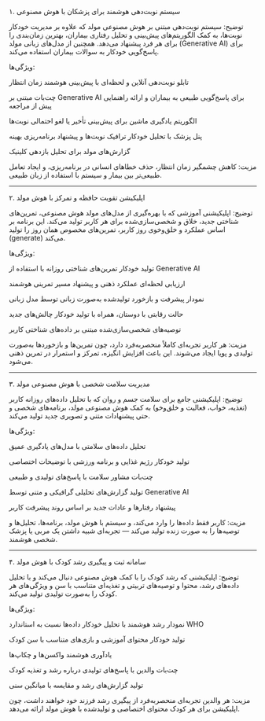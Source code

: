 ۱. سیستم نوبت‌دهی هوشمند برای پزشکان با هوش مصنوعی

توضیح:
سیستم نوبت‌دهی مبتنی بر هوش مصنوعی مولد که علاوه بر مدیریت خودکار نوبت‌ها، به کمک الگوریتم‌های پیش‌بینی و تحلیل رفتاری بیماران، بهترین زمان‌بندی را برای هر فرد پیشنهاد می‌دهد. همچنین از مدل‌های زبانی مولد (Generative AI) برای پاسخ‌گویی خودکار به سوالات بیماران استفاده می‌کند.

ویژگی‌ها:

تابلو نوبت‌دهی آنلاین و لحظه‌ای با پیش‌بینی هوشمند زمان انتظار

چت‌بات مبتنی بر Generative AI برای پاسخ‌گویی طبیعی به بیماران و ارائه راهنمایی پیش از مراجعه

الگوریتم یادگیری ماشین برای پیش‌بینی تأخیر یا لغو احتمالی نوبت‌ها

پنل پزشک با تحلیل خودکار ترافیک نوبت‌ها و پیشنهاد برنامه‌ریزی بهینه

گزارش‌های مولد برای تحلیل بازدهی کلینیک


مزیت:
کاهش چشمگیر زمان انتظار، حذف خطاهای انسانی در برنامه‌ریزی، و ایجاد تعامل طبیعی‌تر بین بیمار و سیستم با استفاده از زبان طبیعی.


---

۲. اپلیکیشن تقویت حافظه و تمرکز با هوش مولد

توضیح:
اپلیکیشنی آموزشی که با بهره‌گیری از مدل‌های مولد هوش مصنوعی، تمرین‌های شناختی جدید، خلاق و شخصی‌سازی‌شده برای هر کاربر تولید می‌کند. این برنامه بر اساس عملکرد و خلق‌و‌خوی روز کاربر، تمرین‌های مخصوص همان روز را تولید (generate) می‌کند.

ویژگی‌ها:

تولید خودکار تمرین‌های شناختی روزانه با استفاده از Generative AI

ارزیابی لحظه‌ای عملکرد ذهنی و پیشنهاد مسیر تمرینی هوشمند

نمودار پیشرفت و بازخورد تولیدشده به‌صورت زبانی توسط مدل زبانی

حالت رقابتی با دوستان، همراه با تولید خودکار چالش‌های جدید

توصیه‌های شخصی‌سازی‌شده مبتنی بر داده‌های شناختی کاربر


مزیت:
هر کاربر تجربه‌ای کاملاً منحصر‌به‌فرد دارد، چون تمرین‌ها و بازخوردها به‌صورت تولیدی و پویا ایجاد می‌شوند. این باعث افزایش انگیزه، تمرکز و استمرار در تمرین ذهنی می‌شود.


---

۳. مدیریت سلامت شخصی با هوش مصنوعی مولد

توضیح:
اپلیکیشنی جامع برای سلامت جسم و روان که با تحلیل داده‌های روزانه کاربر (تغذیه، خواب، فعالیت و خلق‌و‌خو) به کمک هوش مصنوعی مولد، برنامه‌های شخصی و حتی پیشنهادات متنی و تصویری جدید تولید می‌کند.

ویژگی‌ها:

تحلیل داده‌های سلامتی با مدل‌های یادگیری عمیق

تولید خودکار رژیم غذایی و برنامه ورزشی با توضیحات اختصاصی

چت‌بات مشاور سلامت با پاسخ‌های تولیدی و طبیعی

تولید گزارش‌های تحلیلی گرافیکی و متنی توسط Generative AI

پیشنهاد رفتارها و عادات جدید بر اساس روند پیشرفت کاربر


مزیت:
کاربر فقط داده‌ها را وارد می‌کند، و سیستم با هوش مولد، برنامه‌ها، تحلیل‌ها و توصیه‌ها را به صورت زنده تولید می‌کند — تجربه‌ای شبیه داشتن یک مربی یا پزشک شخصی هوشمند.


---

۴. سامانه ثبت و پیگیری رشد کودک با هوش مولد

توضیح:
اپلیکیشنی که رشد کودک را با کمک هوش مصنوعی دنبال می‌کند و با تحلیل داده‌های رشد، محتوا و توصیه‌های تربیتی و تغذیه‌ای متناسب با سن و ویژگی‌های هر کودک را به‌صورت تولیدی تولید می‌کند.

ویژگی‌ها:

نمودار رشد هوشمند با تحلیل خودکار داده‌ها نسبت به استاندارد WHO

تولید خودکار محتوای آموزشی و بازی‌های متناسب با سن کودک

یادآوری هوشمند واکسن‌ها و چکاپ‌ها

چت‌بات والدین با پاسخ‌های تولیدی درباره رشد و تغذیه کودک

تولید گزارش‌های رشد و مقایسه با میانگین سنی


مزیت:
هر والدین تجربه‌ای منحصر‌به‌فرد از پیگیری رشد فرزند خود خواهند داشت، چون اپلیکیشن برای هر کودک محتوای اختصاصی و تولیدشده با هوش مولد ارائه می‌دهد.
